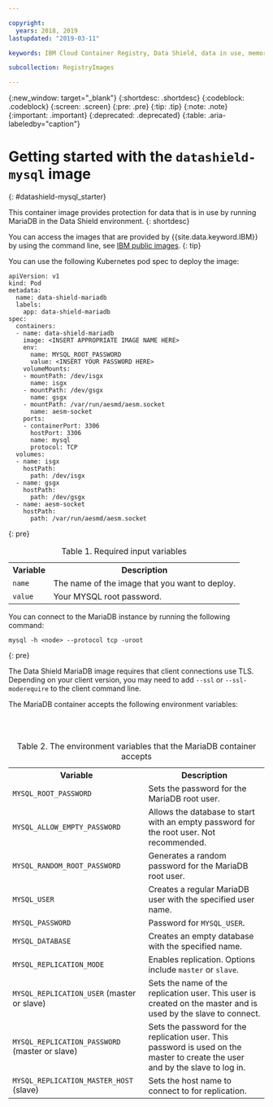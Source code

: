 ```yaml
---

copyright:
  years: 2018, 2019
lastupdated: "2019-03-11"

keywords: IBM Cloud Container Registry, Data Shield, data in use, memory encryption, intel sgx, fortanix, mysql image, container image, public image

subcollection: RegistryImages

---
```


{:new_window: target="_blank"}
{:shortdesc: .shortdesc}
{:codeblock: .codeblock}
{:screen: .screen}
{:pre: .pre}
{:tip: .tip}
{:note: .note}
{:important: .important}
{:deprecated: .deprecated}
{:table: .aria-labeledby="caption"}

# Getting started with the `datashield-mysql` image
{: #datashield-mysql_starter}

This container image provides protection for data that is in use by running MariaDB in the Data Shield environment.
{: shortdesc}

You can access the images that are provided by {{site.data.keyword.IBM}} by using the command line, see [IBM public images](/docs/services/Registry?topic=registry-public_images#public_images).
{: tip}

You can use the following Kubernetes pod spec to deploy the image:

  ```
  apiVersion: v1
  kind: Pod
  metadata:
    name: data-shield-mariadb
    labels:
      app: data-shield-mariadb
  spec:
    containers:
    - name: data-shield-mariadb
      image: <INSERT APPROPRIATE IMAGE NAME HERE>
      env:
        name: MYSQL_ROOT_PASSWORD
        value: <INSERT YOUR PASSWORD HERE>
      volumeMounts:
      - mountPath: /dev/isgx
        name: isgx
      - mountPath: /dev/gsgx
        name: gsgx
      - mountPath: /var/run/aesmd/aesm.socket
        name: aesm-socket
      ports:
      - containerPort: 3306
        hostPort: 3306
        name: mysql
        protocol: TCP
    volumes:
    - name: isgx
      hostPath:
        path: /dev/isgx
    - name: gsgx
      hostPath:
        path: /dev/gsgx
    - name: aesm-socket
      hostPath:
        path: /var/run/aesmd/aesm.socket
  ```
  {: pre}
  
  <table>
  <caption>Table 1. Required input variables</caption>
    <tr>
      <th>Variable</th>
      <th>Description</th>
    </tr>
    <tr>
      <td><code>name</code></td>
      <td>The name of the image that you want to deploy.</td>
    </tr>
    <tr>
      <td><code>value</code></td>
      <td>Your MYSQL root password.</td>
    </tr>
  </table>
  
You can connect to the MariaDB instance by running the following command:

  ```
  mysql -h <node> --protocol tcp -uroot
  ```
  {: pre}
  
The Data Shield MariaDB image requires that client connections use TLS. Depending on your client version, you may need to add `--ssl` or `--ssl-moderequire` to the client command line.

The MariaDB container accepts the following environment variables:

<table>
<caption>Table 2. The environment variables that the MariaDB container accepts</caption>
  <tr>
    <th>Variable</th>
    <th>Description</th>
  </tr>
  <tr>
    <td><code>MYSQL_ROOT_PASSWORD</code></td>
    <td>Sets the password for the MariaDB root user.</td>
  </tr>
  <tr>
    <td><code>MYSQL_ALLOW_EMPTY_PASSWORD</code></td>
    <td>Allows the database to start with an empty password for the root user. Not recommended.</td>
  </tr>
  <tr>
    <td><code>MYSQL_RANDOM_ROOT_PASSWORD</code></td>
    <td>Generates a random password for the MariaDB root user.</td>
  </tr>
  <tr>
    <td><code>MYSQL_USER</code></td>
    <td>Creates a regular MariaDB user with the specified user name.</td>
  </tr>
  <tr>
    <td><code>MYSQL_PASSWORD</code></td>
    <td>Password for <code>MYSQL_USER</code>.</td>
  </tr>
  <tr>
    <td><code>MYSQL_DATABASE</code></td>
    <td>Creates an empty database with the specified name.</td>
  </tr>
  <tr>
    <td><code>MYSQL_REPLICATION_MODE</code></td>
    <td>Enables replication. Options include <code>master</code> or <code>slave</code>.</td>
  </tr>
  <tr>
    <td><code>MYSQL_REPLICATION_USER</code> (master or slave)</td>
    <td>Sets the name of the replication user. This user is created on the master and is used by the slave to connect.</td>
  </tr>
  <tr>
    <td><code>MYSQL_REPLICATION_PASSWORD</code> (master or slave)</td>
    <td>Sets the password for the replication user. This password is used on the master to create the user and by the slave to log in.</td>
  </tr>
  <tr>
    <td><code>MYSQL_REPLICATION_MASTER_HOST</code> (slave)</td>
    <td>Sets the host name to connect to for replication.</td>
  </tr>
</table>
